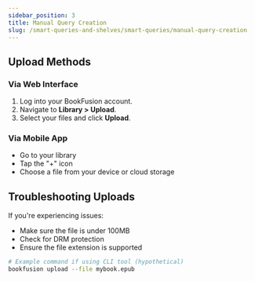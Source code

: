 ```yaml
---
sidebar_position: 3
title: Manual Query Creation
slug: /smart-queries-and-shelves/smart-queries/manual-query-creation
---
```


## Upload Methods

### Via Web Interface

1. Log into your BookFusion account.
2. Navigate to **Library > Upload**.
3. Select your files and click **Upload**.

### Via Mobile App

- Go to your library
- Tap the "+" icon
- Choose a file from your device or cloud storage

## Troubleshooting Uploads

If you're experiencing issues:

- Make sure the file is under 100MB
- Check for DRM protection
- Ensure the file extension is supported

```bash
# Example command if using CLI tool (hypothetical)
bookfusion upload --file mybook.epub
